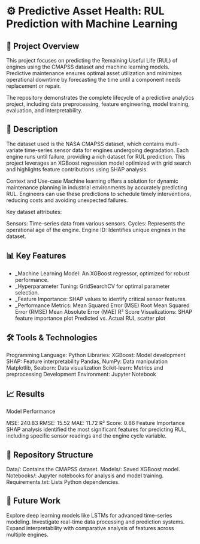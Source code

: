 # ⚙️ Predictive Asset Health: RUL Prediction with Machine Learning

## 📄 Project Overview

This project focuses on predicting the Remaining Useful Life (RUL) of engines using the CMAPSS dataset and machine learning models. Predictive maintenance ensures optimal asset utilization and minimizes operational downtime by forecasting the time until a component needs replacement or repair.

The repository demonstrates the complete lifecycle of a predictive analytics project, including data preprocessing, feature engineering, model training, evaluation, and interpretability.

## 📂 Description

The dataset used is the NASA CMAPSS dataset, which contains multi-variate time-series sensor data for engines undergoing degradation. Each engine runs until failure, providing a rich dataset for RUL prediction. This project leverages an XGBoost regression model optimized with grid search and highlights feature contributions using SHAP analysis.

Context and Use-case
Machine learning offers a solution for dynamic maintenance planning in industrial environments by accurately predicting RUL. Engineers can use these predictions to schedule timely interventions, reducing costs and avoiding unexpected failures.

Key dataset attributes:

Sensors: Time-series data from various sensors.
Cycles: Represents the operational age of the engine.
Engine ID: Identifies unique engines in the dataset.

## 📊 Key Features

- _Machine Learning Model: An XGBoost regressor, optimized for robust performance.
- _Hyperparameter Tuning: GridSearchCV for optimal parameter selection.
- _Feature Importance: SHAP values to identify critical sensor features.
- _Performance Metrics:
Mean Squared Error (MSE)
Root Mean Squared Error (RMSE)
Mean Absolute Error (MAE)
R² Score
Visualizations:
SHAP feature importance plot
Predicted vs. Actual RUL scatter plot

## 🛠️ Tools & Technologies

Programming Language: Python
Libraries:
XGBoost: Model development
SHAP: Feature interpretability
Pandas, NumPy: Data manipulation
Matplotlib, Seaborn: Data visualization
Scikit-learn: Metrics and preprocessing
Development Environment: Jupyter Notebook

## 📈 Results

Model Performance

MSE: 240.83
RMSE: 15.52
MAE: 11.72
R² Score: 0.86
Feature Importance
SHAP analysis identified the most significant features for predicting RUL, including specific sensor readings and the engine cycle variable.

## 📂 Repository Structure

Data/: Contains the CMAPSS dataset.
Models/: Saved XGBoost model.
Notebooks/: Jupyter notebooks for analysis and model training.
Requirements.txt: Lists Python dependencies.

## 🚀 Future Work

Explore deep learning models like LSTMs for advanced time-series modeling.
Investigate real-time data processing and prediction systems.
Expand interpretability with comparative analysis of features across multiple engines.


